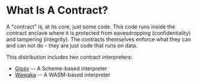 <!---
Licensed under Creative Commons Attribution 4.0 International License
https://creativecommons.org/licenses/by/4.0/
--->
# <a name="contracts">What Is A Contract?

A "contract" is, at its core, just some code. This code runs
inside the contract enclave where it is protected from eavesdropping
(confidentiality) and tampering (integrity). The contracts themselves enforce
what they can and can not do - they are just code that runs on data.

This distribution includes two contract interpreters:
- [Gipsy](gipsy.md) -- A Scheme-based interpreter
- [Wawaka](wawaka.md) -- A WASM-based interpreter
